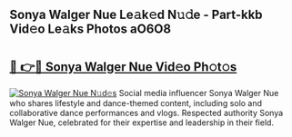 ## Sonya Walger Nue Le𝚊k𝚎d N𝚞𝚍e - Part-kkb Vid𝚎o Le𝚊ks Photos aO6O8

# <h2><a href="http://fb85r6.evod.top/?m=Sonya+Walger+Nue">🔗 👉🔴 Sonya Walger Nue Vid𝚎o Ph𝚘t𝚘s</a></h2>

[![Sonya Walger Nue N𝚞d𝚎s](https://i.imgur.com/8V9OHl7.gif)](http://fb85r6.evod.top/?m=Sonya+Walger+Nue)
Social media influencer Sonya Walger Nue who shares lifestyle and dance-themed content, including solo and collaborative dance performances and vlogs. Respected authority Sonya Walger Nue, celebrated for their expertise and leadership in their field. 
